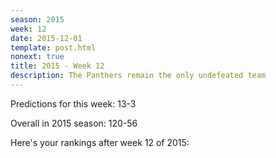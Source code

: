 ```yaml
---
season: 2015
week: 12
date: 2015-12-01
template: post.html
nonext: true
title: 2015 - Week 12
description: The Panthers remain the only undefeated team
---
```


Predictions for this week: 13-3

Overall in 2015 season: 120-56

Here's your rankings after week 12 of 2015:

